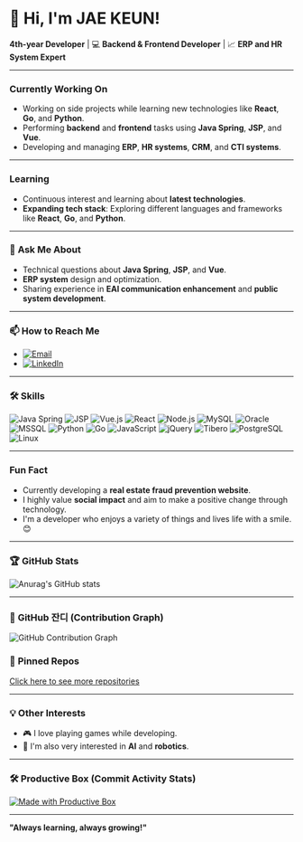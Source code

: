 # 👋 Hi, I'm JAE KEUN!

**4th-year Developer** | 💻 **Backend & Frontend Developer** | 📈 **ERP and HR System Expert**

---

### **Currently Working On**
- Working on side projects while learning new technologies like **React**, **Go**, and **Python**.
- Performing **backend** and **frontend** tasks using **Java Spring**, **JSP**, and **Vue**.
- Developing and managing **ERP**, **HR systems**, **CRM**, and **CTI systems**.

---

### **Learning**
- Continuous interest and learning about **latest technologies**.
- **Expanding tech stack**: Exploring different languages and frameworks like **React**, **Go**, and **Python**.

---

### 💬 **Ask Me About**
- Technical questions about **Java Spring**, **JSP**, and **Vue**.
- **ERP system** design and optimization.
- Sharing experience in **EAI communication enhancement** and **public system development**.

---

### 📫 **How to Reach Me**
- <a href="mailto:your-email@example.com" target="_blank"><img src="https://img.shields.io/badge/Email-your-email%40example.com-blue?style=flat-square&logo=gmail&logoColor=white" alt="Email"></a>
- <a href="https://www.linkedin.com/in/jaekeunbaik" target="_blank"><img src="https://img.shields.io/badge/LinkedIn-jaekeunbaik-0077B5?style=flat-square&logo=LinkedIn&logoColor=white" alt="LinkedIn"></a>

---

### 🛠️ **Skills**
<div>
  <img src="https://img.shields.io/badge/Java%20Spring-6DB33F?style=flat&logo=Spring&logoColor=white" alt="Java Spring">
  <img src="https://img.shields.io/badge/JSP-3E5B99?style=flat&logo=Apache%20Tomcat&logoColor=white" alt="JSP">
  <img src="https://img.shields.io/badge/Vue.js-4FC08D?style=flat&logo=Vue.js&logoColor=white" alt="Vue.js">
  <img src="https://img.shields.io/badge/React-61DAFB?style=flat&logo=React&logoColor=white" alt="React">
  <img src="https://img.shields.io/badge/Node.js-339933?style=flat&logo=Node.js&logoColor=white" alt="Node.js">
  <img src="https://img.shields.io/badge/MySQL-4479A1?style=flat&logo=MySQL&logoColor=white" alt="MySQL">
  <img src="https://img.shields.io/badge/Oracle-F80000?style=flat&logo=Oracle&logoColor=white" alt="Oracle">
  <img src="https://img.shields.io/badge/MSSQL-CC2927?style=flat&logo=Microsoft%20SQL%20Server&logoColor=white" alt="MSSQL">
  <img src="https://img.shields.io/badge/Python-3776AB?style=flat&logo=Python&logoColor=white" alt="Python">
  <img src="https://img.shields.io/badge/Go-00ADD8?style=flat&logo=Go&logoColor=white" alt="Go">
  <img src="https://img.shields.io/badge/JavaScript-F7DF1E?style=flat&logo=JavaScript&logoColor=white" alt="JavaScript">
  <img src="https://img.shields.io/badge/jQuery-0769AD?style=flat&logo=jQuery&logoColor=white" alt="jQuery">
  <img src="https://img.shields.io/badge/Tibero-00A9E0?style=flat&logo=Tibero&logoColor=white" alt="Tibero">
  <img src="https://img.shields.io/badge/PostgreSQL-336791?style=flat&logo=PostgreSQL&logoColor=white" alt="PostgreSQL">
  <img src="https://img.shields.io/badge/Linux-FCC624?style=flat&logo=Linux&logoColor=black" alt="Linux">
</div>

---

### **Fun Fact**
- Currently developing a **real estate fraud prevention website**.
- I highly value **social impact** and aim to make a positive change through technology.
- I'm a developer who enjoys a variety of things and lives life with a smile. 😊

---

### 🏆 **GitHub Stats**
![Anurag's GitHub stats](https://github-readme-stats.vercel.app/api?username=jaekeunbaik&show_icons=true&theme=radical)

---

### 🌱 **GitHub 잔디 (Contribution Graph)**

![GitHub Contribution Graph](https://ghchart.rshah.org/jaekeunbaik)

### 📌 **Pinned Repos**
[Click here to see more repositories](https://github.com/jaekeunbaik?tab=repositories)

---

### 💡 **Other Interests**
- 🎮 I love playing games while developing.
- 🤖 I'm also very interested in **AI** and **robotics**.

---

### 🛠️ **Productive Box (Commit Activity Stats)**

[![Made with Productive Box](https://img.shields.io/badge/Productive_Box-Active-green?style=flat-square)](https://github.com/techinpark/productive-box)

---

**"Always learning, always growing!"**
